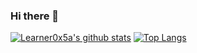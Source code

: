 ### Hi there 👋

<!--
**Learner0x5a/Learner0x5a** is a ✨ _special_ ✨ repository because its `README.md` (this file) appears on your GitHub profile.

Here are some ideas to get you started:

- 🔭 I’m currently working on ...
- 🌱 I’m currently learning ...
- 👯 I’m looking to collaborate on ...
- 🤔 I’m looking for help with ...
- 💬 Ask me about ...
- 📫 How to reach me: ...
- 😄 Pronouns: ...
- ⚡ Fun fact: ...
-->

[![Learner0x5a's github stats](https://github-readme-stats.vercel.app/api?username=Learner0x5a)](https://github.com/Learner0x5a/github-readme-stats&show_icons=true&theme=vue)
[![Top Langs](https://github-readme-stats.vercel.app/api/top-langs/?username=Learner0x5a)](https://github.com/Learner0x5a/github-readme-stats)
